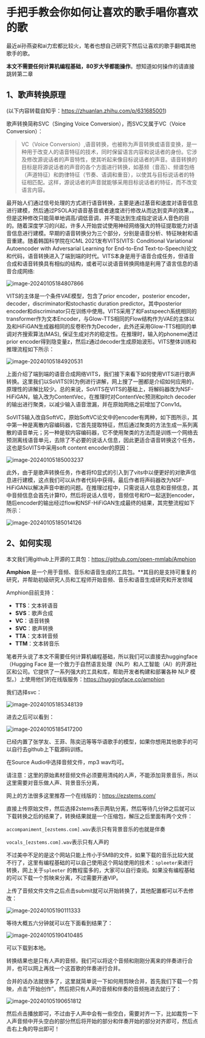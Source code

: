# 手把手教会你如何让喜欢的歌手唱你喜欢的歌

最近ai孙燕姿和ai力宏都比较火，笔者也想自己研究下然后让喜欢的歌手翻唱其他歌手的歌。

**本文不需要任何计算机编程基础，80岁大爷都能操作**。想知道如何操作的请直接跳转第二章



##  1、歌声转换原理

(以下内容转载自知乎：https://zhuanlan.zhihu.com/p/631685001)

歌声转换简称SVC（Singing Voice Conversion），而SVC又属于VC（Voice Conversion）：

>VC（Voice Conversion）,语音转换，也被称为声音转换或语音变换，是一种用于改变人的语音特征的技术，同时保留语言内容和说话者的身份。它涉及修改源说话者的声音特性，使其听起来像目标说话者的声音。语音转换的目标是将源说话者的声音的各个方面进行转换，如基频（音高）、频谱包络（声道特征）和韵律特征（节奏、语调和重音），以使其与目标说话者的特征相匹配。这样，源说话者的声音就能够采用目标说话者的特征，而不改变语言内容。

最开始人们通过信号处理的方式进行语音转换，主要是通过基音和速度对语音信息进行建模，然后通过PSOLA对语音基音或者速度进行修改从而达到变声的效果，。但是这种修改只能简单地调高/调低音调，并不能达到生成指定说话人音色的目的。随着深度学习的兴起，许多人开始尝试使用神经网络强大的特征提取能力对语音信息进行建模。早期的语音转换分为三个部分，分别是语音分析、特征映射和语音重建。随着韩国科学院在ICML 2021发布VITS(VITS: Conditional Variational Autoencoder with Adversarial Learning for End-to-End Text-to-Speech)论文和代码，语音转换进入了端到端的时代。VITS本身是用于语音合成任务，但语音合成和语音转换具有相似的结构，或者可以说语音转换网络是利用了语言信息的语音合成网络:

![image-20240105184807866](image-20240105184807866.png)

VITS的主体是一个条件VAE模型，包含了prior encoder，posterior encoder，decoder，discriminator和stochastic duration predictor。其中posterior encoder和discriminator只在训练中使用。VITS采用了和Fastspeech系统相同的transformer作为文本Encoder，与Glow-TTS相同的Flow结构作为VAE的主体以及和HiFiGAN生成器相同的反卷积作为Decoder，此外还采用Glow-TTS相同的单调对齐搜索算法(MAS), 保证生成对齐的稳定性。在推理时，输入的phoneme透过prior encoder得到隐变量z，然后z通过decoder生成原始波形。VITS整体训练和推理流程如下所示：

![image-20240105184920531](image-20240105184920531.png)

上面介绍了端到端的语音合成网络VITS，我们接下来看下如何使用VITS进行歌声转换。这里我们以SoVITS[9]为例进行讲解，网上搜了一圈都是介绍如何应用的，原理性的讲解比较少。总的来说，SoVITS在VITS的基础上，将解码器改为NSF-HiFiGAN，输入改为ContentVec，在推理时对ContentVec预测和pitch decoder的输出进行聚类，以减少输入语音泄漏，并在原始网络之前增加了Conv1d。

SoVITS输入改自SoftVC，原始SoftVC论文中的encoder有两种，如下图所示，其中第一种是离散内容编码器，它首先提取特征，然后通过聚类的方法生成一系列离散的语音单元；另一种是软内容编码器，它不使用聚类的方法而是训练一个网络去预测离线语音单元，去除了不必要的说话人信息，因此更适合语音转换这个任务，这也是SoVITS中采用soft content encoder的原因：

![image-20240105185003237](image-20240105185003237.png)

此外，由于是歌声转换任务，作者将f0显式的引入到了vits中以便更好的对歌声信息进行建模，这点我们可以从作者代码中获得。最后作者将声码器改为NSF-HiFiGAN以解决声音中断的问题。在推理过程中，只需说话人信息和音频信息，其中音频信息会首先计算f0，然后将说话人信号，音频信号和f0一起送到encoder，随后encoder的输出经过flow和NSF-HiFiGAN生成最终的结果，其完整流程如下所示：

![image-20240105185014126]( image-20240105185014126.png)



## 2、如何实现

本文我们用github上开源的工具包：https://github.com/open-mmlab/Amphion

**Amphion** 是一个用于音频、音乐和语音生成的工具包。**其目的是支持可重复的研究，并帮助初级研究人员和工程师开始音频、音乐和语音生成研究和开发领域

Amphion目前支持：

- **TTS**：文本转语音
- **SVS**：歌声合成
- **VC**：语音转换
- **SVC**：歌声转换
- **TTA**：文本转音频
- **TTM**：文本转音乐

笔者开头说了本文不需要任何计算机编程基础，所以我们可以直接去huggingface（Hugging Face 是一个致力于自然语言处理（NLP）和人工智能（AI）的开源社区和公司。它提供了一系列强大的工具和库，帮助开发者构建和部署各种 NLP 模型。）上使用他们的在线版服务：https://huggingface.co/amphion

我们选择svc：

![image-20240105185348139](image-20240105185348139.png)

进去之后可以看到：

![image-20240105185417200]( image-20240105185417200.png)

已经内置了张学友、王菲、陈奕迅等等华语歌手的模型，如果你想用其他歌手的可以自行去github上下载源码训练。

在Source Audio中选择音频文件，mp3 wav均可。

请注意：这里的原始素材音频文件必须要用清纯的人声，不能添加背景音乐，所以这里需要对音乐做人声、背景音乐分离，

网上的方法很多这里推荐一个在线版的：https://ezstems.com/

直接上传原始文件，然后选择2stems表示两轨分离，然后等待几分钟之后就可以下载转换之后的结果了，转换结果就是一个压缩包，解压之后里面有两个文件：

`accompaniment_[ezstems.com].wav`表示只有背景音乐的也就是伴奏

`vocals_[ezstems.com].wav`表示只有人声的

不过美中不足的是这个网站只能上传小于5MB的文件，如果下载的音乐比较大就不行了，这里有编程基础的可以自己使用这个网站使用的技术：`spleeter`来进行转换，网上关于`spleeter` 的教程蛮多的，大家可以自行查阅。如果没有编程基础的可以下载一个剪映来分离，不过需要开通VIP。



上传了音频文件文件之后点击submit就可以开始转换了，其他配置都可以不去修改：

![image-20240105190111333]( image-20240105190111333.png)

等待大概五六分钟就可以在下面看到结果了：

![image-20240105190410485]( image-20240105190410485.png)

可以下载到本地。

转换结果也是只有人声的音频，我们可以将这个音频和刚刚分离来的伴奏进行合并，也可以网上再找一个这首歌的伴奏进行合并。

合并的话办法就很多了，这里就简单说一下如何用剪映合并，首先我们下载一个剪映，点击“开始创作”，然后把只有人声的音频和伴奏的音频拖进去就行了：

![image-20240105190651812](image-20240105190651812.png)

然后点击播放即可，不过由于人声中会有一些空白，需要对齐一下，比如裁剪一下人声音频中开头空白的部分然后将开始的部分和伴奏开始的部分对齐即可，然后点击右上角的导出即可！
